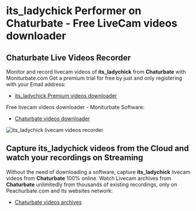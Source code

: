 # its_ladychick Performer on Chaturbate - Free LiveCam videos downloader

## Chaturbate Live Videos Recorder

Monitor and record livecam videos of **its_ladychick** from **Chaturbate** with Moniturbate.com
Get a premium trial for free by just and only registering with your Email address:
* [its_ladychick Premium videos downloader](https://moniturbate.com/request-demo-licence-key.html)

Free livecam videos downloader - Moniturbate Software:
* [Chaturbate videos downloader](https://moniturbate.com/moniturbate-download-software.html)

![its_ladychick livecam videos recorder](https://peachurnet.com/templates/moniturbate-software.png)


## Capture its_ladychick videos from the Cloud and watch your recordings on Streaming

Without the need of downloading a software, capture **its_ladychick** livecam videos from **Chaturbate** 100% online.
Watch Livecam archives from **Chaturbate** unlimitedly from thousands of existing recordings, only on Peachurbate.com and its websites network:
* [Chaturbate videos archives](https://peachurnet.com/)